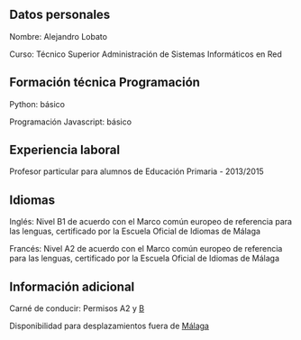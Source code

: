 ## Datos personales

Nombre: Alejandro Lobato

Curso: Técnico Superior Administración de Sistemas Informáticos en Red

## Formación técnica Programación

Python: básico

Programación Javascript: básico

## Experiencia laboral

Profesor particular para alumnos de Educación Primaria - 2013/2015

## Idiomas

Inglés: Nivel B1 de acuerdo con el Marco común europeo de referencia para las lenguas, certificado por la Escuela Oficial de Idiomas de Málaga

Francés: Nivel A2 de acuerdo con el Marco común europeo de referencia para las lenguas, certificado por la Escuela Oficial de Idiomas de Málaga

## Información adicional

Carné de conducir: Permisos A2 y [B](coche.md)

Disponibilidad para desplazamientos fuera de [Málaga](https://github.com/ALCPolitecnico/alcpolitecnico.github.io/blob/master/images/ciudad.md)

